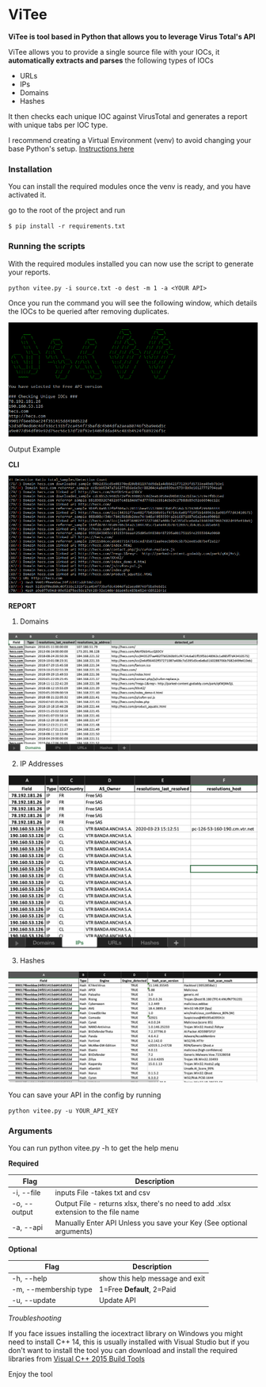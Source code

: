# ViTee  
**ViTee is tool based in Python that allows you to leverage Virus Total's API**  
  
ViTee allows you to provide a single source file with your IOCs, it **automatically extracts and parses** the following types of IOCs

 * URLs  
 * IPs  
 * Domains  
 * Hashes  

It then checks each unique IOC against VirusTotal and generates a report with unique tabs per IOC type.

I recommend creating a Virtual Environment (venv) to avoid changing your base Python's setup.  [Instructions here](https://docs.python.org/3/library/venv.html)
 
### Installation

You can install the required modules once the venv is ready, and you have activated it.  
  
go to the root of the project and run

`$ pip install -r requirements.txt`


### Running the scripts

With the required modules installed you can now use the script to generate your reports.  
  
`python vitee.py -i source.txt -o dest -m 1 -a <YOUR API>`
  
Once you run the command you will see the following window, which details the IOCs to be queried after removing duplicates.  
  
![Startup](https://github.com/TURROKS/ViTee/blob/master/docs/misc/startup.png)  
  
Output Example  

**CLI**

![Results](https://github.com/TURROKS/ViTee/blob/master/docs/misc/results.PNG)  

**REPORT**

1. Domains

![Domains](https://github.com/TURROKS/ViTee/blob/master/docs/misc/domains.png)

2. IP Addresses

![IPs](https://github.com/TURROKS/ViTee/blob/master/docs/misc/ips.png)

3. Hashes

![Hashes](https://github.com/TURROKS/ViTee/blob/master/docs/misc/hashes.png)

You can save your API in the config by running

`python vitee.py -u YOUR_API_KEY`
  

### Arguments

You can run python vitee.py -h to get the help menu  
  
**Required**
 
| Flag         | Description                                                                         |
|--------------|-------------------------------------------------------------------------------------|
| -i, --file   | inputs File -takes txt and csv                                                      |
| -o, --output | Output File - returns xlsx, there's no need to add .xlsx extension to the file name |
| -a, --api    | Manually Enter API  Unless you save your Key (See optional arguments)               |

**Optional**
  
| Flag                  | Description                     |
|-----------------------|---------------------------------|
 | -h, --help            | show this help message and exit |
 | -m, --membership type | 1=Free **Default**, 2=Paid      |
 | -u, --update          | Update API                      |

*Troubleshooting*  
  
If you face issues installing the iocextract library on Windows you might need to install C++ 14, this is usually installed with Visual Studio but if you don't want to install the tool you can download and install the required libraries from [Visual C++ 2015 Build Tools](http://go.microsoft.com/fwlink/?LinkId=691126&fixForIE=.exe.)  
  
Enjoy the tool
